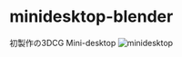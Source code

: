 # minidesktop-blender
初製作の3DCG Mini-desktop
![minidesktop](https://user-images.githubusercontent.com/67158360/178741767-bcf1eae5-c9d5-430f-995b-7c21d100cc64.png)
